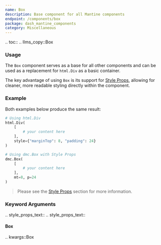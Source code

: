 ```yaml
---
name: Box
description: Base component for all Mantine components
endpoint: /components/box
package: dash_mantine_components
category: Miscellaneous
---
```


.. toc::
.. llms_copy::Box

### Usage

The `Box` component serves as a  base for all other components and can be used as a replacement for `html.Div` as a basic container.

The key advantage of using `Box` is its support for [Style Props](/style-props), allowing for cleaner, more readable styling directly within the component.

### Example
Both examples below produce the same result:

```python
# Using html.Div
html.Div(
    [
        # your content here
    ],
    style={"marginTop": 8, "padding": 24}
)

# Using dmc.Box with Style Props
dmc.Box(
    [
        # your content here
    ],
    mt=8, p=24
)

```

> Please see the [Style Props](/style-props) section for more information.




### Keyword Arguments
.. style_props_text::
.. style_props_text::

#### Box

.. kwargs::Box

